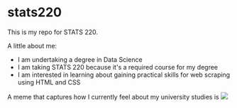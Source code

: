 # stats220

This is my repo for STATS 220. 

A little about me:

- I am undertaking a degree in Data Science
- I am taking STATS 220 because it's a required course for my degree
- I am interested in learning about gaining practical skills for web scraping using HTML and CSS

A meme that captures how I currently feel about my university studies is ![](https://tenor.com/nihxadXt69o.gif)
